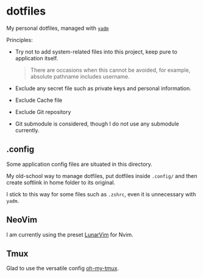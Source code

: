 # dotfiles
My personal dotfiles, managed with [`yadm`](https://yadm.io/)

Principles:
- Try not to add system-related files into this project, keep pure to application itself.

    > There are occasions when this cannot be avoided, for example, absolute pathname includes username.
- Exclude any secret file such as private keys and personal information.
- Exclude Cache file
- Exclude Git repository
- Git submodule is considered, though I do not use any submodule currently.

## .config
Some application config files are situated in this directory.

My old-school way to manage dotfiles, put dotfiles inside `.config/` and then create softlink in home folder to its original.

I stick to this way for some files such as `.zshrc`, even it is unnecessary with `yadm`.

## NeoVim
I am currently using the preset [LunarVim](https://github.com/ChristianChiarulli/LunarVim/) for Nvim.

## Tmux
Glad to use the versatile config [oh-my-tmux](https://github.com/gpakosz/.tmux).
